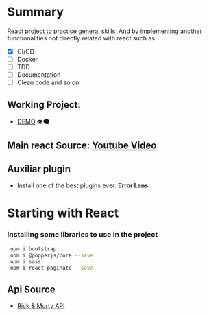 # Summary

React project to practice general skills. And by implementing another functionalities not directly related with react such as:
- [x] CI/CD
- [ ] Docker
- [ ] TDD
- [ ] Documentation
- [ ] Clean code and so on

## Working Project:

- [DEMO](https://juansebastiangb.github.io/rick-and-morty-react/) 👁️‍🗨️
## Main react Source: [Youtube Video](https://youtu.be/1tYJqTDkvUQ)

## Auxiliar plugin

- Install one of the best plugins ever: **Error Lens**

# Starting with React

### Installing some libraries to use in the project
```bash
 npm i bootstrap
 npm i @popperjs/core --save
 npm i sass
 npm i react-paginate --save
```
## Api Source
- [Rick & Morty API](https://rickandmortyapi.com/)

